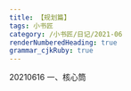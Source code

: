 ```yaml
---
title: 【规划篇】 
tags: 小书匠
category: /小书匠/日记/2021-06
renderNumberedHeading: true
grammar_cjkRuby: true
---
```



20210616
一、核心筒